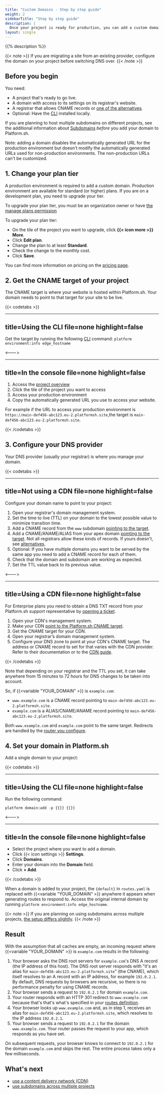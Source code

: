 ```yaml
---
title: "Custom Domains - Step by step guide"
weight: 2
sidebarTitle: "Step by step guide"
description: |
  Once your project is ready for production, you can add a custom domain.
layout: single
---
```


{{% description %}}

{{< note >}}
If you are migrating a site from an existing provider,
configure the domain on your project before switching DNS over.
{{< /note >}}

## Before you begin

You need:

* A project that's ready to go live.
* A domain with access to its settings on its registrar's website.
* A registrar that allows CNAME records or [one of the alternatives](./dns.md).
* Optional: Have the [CLI](/administration/cli/_index.md) installed locally.

If you are planning to host multiple subdomains on different projects,
see the additional information about [Subdomains](/domains/steps/subdomains.md) *before* you add your domain to Platform.sh.

Note: adding a domain disables the automatically generated URL for the production environment but doesn't modify the automatically generated URLs used for non-production environments.
The non-production URLs can't be customized.

## 1. Change your plan tier

A production environment is required to add a custom domain.
Production environment are available for standard (or higher) plans.
If you are on a development plan, you need to upgrade your tier.

To upgrade your plan tier, you must be an organization owner or have [the manage plans permission](administration/organizations.md#manage-your-organization-users)

To upgrade your plan tier:

* On the tile of the project you want to upgrade, click **{{< icon more >}} More**.
* Click **Edit plan**.
* Change the plan to at least **Standard**.
* Check the change to the monthly cost.
* Click **Save**.

You can find more information on pricing on the [pricing page](https://platform.sh/pricing).

## 2. Get the CNAME target of your project

The CNAME target is where your website is hosted within Platform.sh.
Your domain needs to point to that target for your site to be live.

{{< codetabs >}}

---
title=Using the CLI
file=none
highlight=false
---

Get the target by running the following [CLI](/administration/cli/_index.md) command: `platform environment:info edge_hostname`

<--->

---
title=In the console
file=none
highlight=false
---

1. Access the [project overview](https://console.platform.sh)
2. Click the tile of the project you want to access
3. Access your production environment
4. Copy the automatically generated URL you use to access your website.

For example if the URL to access your production environment is `https://main-def456-abc123.eu-2.platformsh.site`,the target is `main-def456-abc123.eu-2.platformsh.site`.

{{< /codetabs >}}

## 3. Configure your DNS provider

Your DNS provider (usually your registrar) is where you manage your domain.

{{< codetabs >}}

---
title=Not using a CDN
file=none
highlight=false
---

Configure your domain name to point to your project:

1. Open your registrar's domain management system.
2. Set the time to live (TTL) on your domain to the lowest possible value to minimize transition time.
3. Add a CNAME record from the `www` subdomain [pointing to the target](#2-get-the-cname-target-of-your-project).
4. Add a CNAME/ANAME/ALIAS from your apex domain [pointing to the target](#2-get-the-cname-target-of-your-project).
  Not all registrars allow these kinds of records.
  If yours doesn't, see [alternatives](./dns.md).
5. Optional: If you have multiple domains you want to be served by the same app you need to add a CNAME record for each of them.
6. Check that the domain and subdomain are working as expected.
7. Set the TTL value back to its previous value.

<--->

---
title=Using a CDN
file=none
highlight=false
---

For Enterprise plans you need to obtain a DNS TXT record from your Platform.sh support representative by [opening a ticket](/overview/get-support.md).

1. Open your CDN's management system.
2. Make your CDN [point to the Platform.sh CNAME target](#2-get-the-cname-target-of-your-project).
3. Get the CNAME target for your CDN.
4. Open your registrar’s domain management system.
5. Configure your DNS zone to point at your CDN's CNAME target.
The address or CNAME record to set for that varies with the CDN provider.
Refer to their documentation or to the [CDN guide](/domains/cdn/_index.md).

{{< /codetabs >}}

Note that depending on your registrar and the TTL you set,
it can take anywhere from 15 minutes to 72 hours for DNS changes to be taken into account.

So, if {{<variable "YOUR_DOMAIN" >}} is `example.com`:

* `www.example.com` is a CNAME record pointing to `main-def456-abc123.eu-2.platformsh.site`.
* `example.com` is a ALIAS/CNAME/ANAME record pointing to `main-def456-abc123.eu-2.platformsh.site`.

Both `www.example.com` and `example.com` point to the same target.
Redirects are handled by the [router you configure](../../define-routes/_index.md).

## 4. Set your domain in Platform.sh

Add a single domain to your project:

{{< codetabs >}}

---
title=Using the CLI
file=none
highlight=false
---

Run the following command:

<!-- This is in HTML to get the variable shortcode to work properly -->
<div class="highlight">
  <pre class="chroma"><code class="language-bash" data-lang="bash">platform domain:add -p {{<variable "PROJECT_ID" >}} {{<variable "YOUR_DOMAIN" >}}</code></pre>
</div>

<--->

---
title=In the console
file=none
highlight=false
---

* Select the project where you want to add a domain.
* Click {{< icon settings >}} **Settings**.
* Click **Domains**.
* Enter your domain into the **Domain** field.
* Click **+ Add**.

{{< /codetabs >}}

When a domain is added to your project,
the `{default}` in `routes.yaml` is replaced with {{<variable "YOUR_DOMAIN" >}} anywhere it appears when generating routes to respond to.
Access the original internal domain by running `platform environment:info edge_hostname`.

{{< note >}}
If you are planning on using subdomains across multiple projects, [the setup differs slightly](subdomains.md).
{{< /note >}}

## Result

With the assumption that all caches are empty, an incoming request where {{<variable "YOUR_DOMAIN" >}} is `example.com` results in the following:

1. Your browser asks the DNS root servers for `example.com`'s DNS A record (the IP address of this host).
   The DNS root server responds with "it's an alias for `main-def456-abc123.eu-2.platformsh.site`" (the CNAME),
   which itself resolves to an A record with an IP address, for example `192.0.2.1`.
   By default, DNS requests by browsers are recursive, so there is no performance penalty for using CNAME records.
2. Your browser sends a request to `192.0.2.1` for domain `example.com`.
3. Your router responds with an HTTP 301 redirect to `www.example.com` because that's that's what's specified in your [routes definition](../../define-routes/_index.md).
4. Your browser looks up `www.example.com` and, as in step 1, receives an alias for `main-def456-abc123.eu-2.platformsh.site`, which resolves to the IP address `192.0.2.1`.
5. Your browser sends a request to `192.0.2.1` for the domain `www.example.com`.
   Your router passes the request to your app, which responds as you have set.

On subsequent requests, your browser knows to connect to `192.0.2.1` for the domain `example.com` and skips the rest.
The entire process takes only a few milliseconds.

## What's next

* [use a content delivery network (CDN)](/domains/cdn/_index.md)
* [use subdomains across multiple projects](subdomains.md)